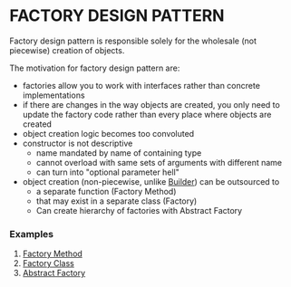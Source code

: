 # FACTORY DESIGN PATTERN

Factory design pattern is responsible solely for the wholesale (not piecewise)
creation of objects.

The motivation for factory design pattern are:

- factories allow you to work with interfaces rather than concrete implementations
- if there are changes in the way objects are created, you only need to update the factory code rather than every place where objects are created
- object creation logic becomes too convoluted
- constructor is not descriptive
    - name mandated by name of containing type
    - cannot overload with same sets of arguments with different name
    - can turn into "optional parameter hell"
- object creation (non-piecewise, unlike [Builder](../Builder/README.md)) can be outsourced to
    - a separate function (Factory Method)
    - that may exist in a separate class (Factory)
    - Can create hierarchy of factories with Abstract Factory


### Examples

1. [Factory Method](./factory_method.cpp)
2. [Factory Class](./faactory_class.cpp)
3. [Abstract Factory](./abstract_factory.cpp)
